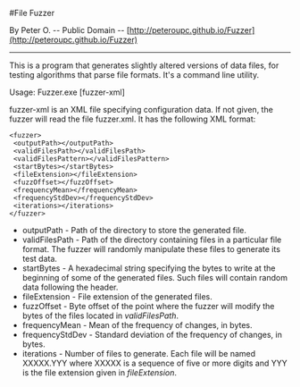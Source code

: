 #File Fuzzer

By Peter O. -- Public Domain -- [http://peteroupc.github.io/Fuzzer](http://peteroupc.github.io/Fuzzer)

----

This is a program that generates slightly altered versions
of data files, for testing algorithms that parse file formats.
It's a command line utility.

Usage:
Fuzzer.exe [fuzzer-xml]

fuzzer-xml is an XML file specifying configuration data. If not given, the fuzzer will
read the file fuzzer.xml. It has the following XML format:

    <fuzzer>
     <outputPath></outputPath>
     <validFilesPath></validFilesPath>
     <validFilesPattern></validFilesPattern>
     <startBytes></startBytes>
     <fileExtension></fileExtension>
     <fuzzOffset></fuzzOffset>
     <frequencyMean></frequencyMean>
     <frequencyStdDev></frequencyStdDev>
     <iterations></iterations>
    </fuzzer>

* outputPath - Path of the directory to store the generated file.
* validFilesPath - Path of the directory containing files in a particular file
  format. The fuzzer will randomly manipulate these files to generate its
  test data.
* startBytes - A hexadecimal string specifying the bytes to write at the
  beginning of some of the generated files. Such files will contain random
  data following the header.
* fileExtension - File extension of the generated files.
* fuzzOffset - Byte offset of the point where the fuzzer will modify the
  bytes of the files located in _validFilesPath_.
* frequencyMean - Mean of the frequency of changes, in bytes.
* frequencyStdDev - Standard deviation of the frequency of changes, in bytes.
* iterations - Number of files to generate. Each file will be named XXXXX.YYY
  where XXXXX is a sequence of five or more digits and YYY is the file
  extension given in _fileExtension_.
